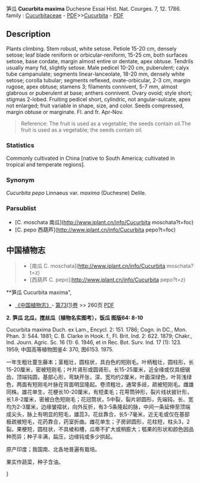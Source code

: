 笋瓜 **Cucurbita maxima** Duchesne Essai Hist. Nat. Courges. 7, 12. 1786.
family : [Cucurbitaceae](http://www.iplant.cn/info/Cucurbitaceae?t=foc) - [PDF](http://www.iplant.cn/foc/pdf/Cucurbitaceae.pdf)>>[Cucurbita](http://www.iplant.cn/info/Cucurbita?t=foc) - [PDF](http://www.iplant.cn/foc/pdf/Cucurbita.pdf)

## Description

Plants climbing. Stem robust, white setose. Petiole 15-20 cm, densely setose; leaf blade reniform or orbicular-reniform, 15-25 cm, both surfaces setose, base cordate, margin almost entire or dentate, apex obtuse. Tendrils usually many fid, slightly setose. Male pedicel 10-20 cm, puberulent; calyx tube campanulate; segments linear-lanceolate, 18-20 mm, densely white setose; corolla tubular; segments reflexed, ovate-orbicular, 2-3 cm, margin rugose, apex obtuse; stamens 3; filaments connivent, 5-7 mm, almost glabrous or puberulent at base; anthers connivent. Ovary ovoid; style short; stigmas 2-lobed. Fruiting pedicel short, cylindric, not angular-sulcate, apex not enlarged; fruit variable in shape, size, and color. Seeds compressed, margin obtuse or marginate. Fl. and fr. Apr-Nov.


> Reference: 
> The fruit is used as a vegetable; the seeds contain oil.The fruit is used as a vegetable; the seeds contain oil.

### Statistics
Commonly cultivated in China [native to South America; cultivated in tropical and temperate regions].

### Synonym
*Cucurbita pepo* Linnaeus var. *maxima* (Duchesne) Delile.

### Parsublist

* [C.  moschata  南瓜](http://www.iplant.cn/info/Cucurbita moschata?t=foc)
* [C.  pepo  西葫芦](http://www.iplant.cn/info/Cucurbita pepo?t=foc)

## 中国植物志

> * [南瓜  C.  moschata](http://www.iplant.cn/info/Cucurbita moschata?t=z)
> * [西葫芦  C.  pepo](http://www.iplant.cn/info/Cucurbita pepo?t=z)


**笋瓜 Cucurbita maxima",

* [《中国植物志》](http://www.iplant.cn/frps)- [第73(1)卷](http://www.iplant.cn/frps/vol/73(1)) >> 260页 [PDF](http://www.iplant.cn/frps/pdf/73(1)/260a.PDF)


**2. 笋瓜 北瓜，搅丝瓜（植物名实图考），饭瓜 图版64: 8-10**

Cucurbita maxima Duch. ex Lam., Encycl. 2: 151. 1786; Cogn. in DC., Mon. Phan. 3: 544. 1881; C. B. Clarke in Hook. f., Fl. Brit. Ind. 2: 622. 1879; Chakr., Ind. Journ. Agric. Sc. 16 (1): 6. 1946, et in Rec. Bot. Surv. Ind. 17 (1): 123. 1959; 中国高等植物图鉴4: 370, 图6153. 1975.

一年生粗壮蔓生藤本；茎粗壮，圆柱状，具白色的短刚毛。叶柄粗壮，圆柱形，长15-20厘米，密被短刚毛；叶片肾形或圆肾形，长15-25厘米，近全缘或仅具细锯齿，顶端钝圆，基部心形，弯缺开张，深、宽均约2厘米，叶面深绿色，叶背浅绿色，两面有短刚毛叶脉在背面明显隆起。卷须粗壮，通常多歧，疏被短刚毛。雌雄同株。雄花单生，花梗长10-20厘米，有短柔毛；花萼筒钟形，裂片线状披针形，长1.8-2厘米，密被白色短刚毛；花冠筒状，5中裂，裂片卵圆形，先端钝，长、宽均为2-3厘米，边缘皱褶状，向外反折，有3-5条隆起的脉，中间一条延伸至顶端成尖头，脉上有明显的短毛，雄蕊3，花丝靠合，长5-7毫米，近无毛或仅在基部极疏被短毛，花药靠合，药室折曲。雌花单生；子房卵圆形，花柱短，柱头3，2裂。果梗短，圆柱状，不具棱和槽，瓜蒂不扩大或稍膨大；瓠果的形状和颜色因品种而异；种子丰满，扁压，边缘钝或多少拱起。

原产印度；我国南、北各地普遍有栽培。

果实作蔬菜，种子含油。

}